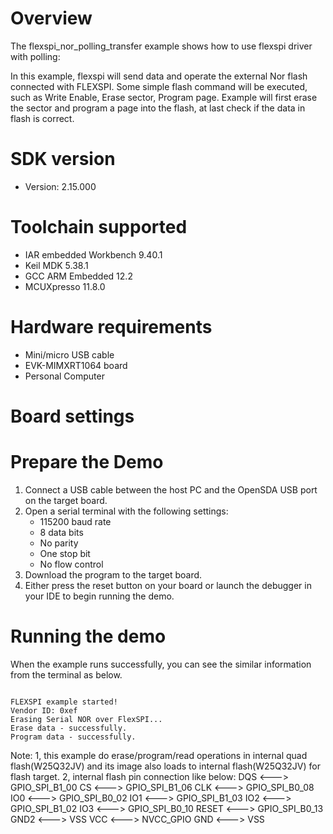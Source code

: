 Overview
========
The flexspi_nor_polling_transfer example shows how to use flexspi driver with polling:

In this example, flexspi will send data and operate the external Nor flash connected with FLEXSPI. Some simple flash command will
be executed, such as Write Enable, Erase sector, Program page.
Example will first erase the sector and program a page into the flash, at last check if the data in flash is correct.

SDK version
===========
- Version: 2.15.000

Toolchain supported
===================
- IAR embedded Workbench  9.40.1
- Keil MDK  5.38.1
- GCC ARM Embedded  12.2
- MCUXpresso  11.8.0

Hardware requirements
=====================
- Mini/micro USB cable
- EVK-MIMXRT1064 board
- Personal Computer

Board settings
==============

Prepare the Demo
================
1.  Connect a USB cable between the host PC and the OpenSDA USB port on the target board.
2.  Open a serial terminal with the following settings:
    - 115200 baud rate
    - 8 data bits
    - No parity
    - One stop bit
    - No flow control
3.  Download the program to the target board.
4.  Either press the reset button on your board or launch the debugger in your IDE to begin running the demo.

Running the demo
================
When the example runs successfully, you can see the similar information from the terminal as below.

~~~~~~~~~~~~~~~~~~~~~~~~~~~~

FLEXSPI example started!
Vendor ID: 0xef
Erasing Serial NOR over FlexSPI...
Erase data - successfully. 
Program data - successfully. 
~~~~~~~~~~~~~~~~~~~~~~~~~~~~

Note: 
1, this example do erase/program/read operations in internal quad flash(W25Q32JV) and its image also loads to internal flash(W25Q32JV) for flash target.
2, internal flash pin connection like below:
DQS   <---> GPIO_SPI_B1_00
CS    <---> GPIO_SPI_B1_06
CLK   <---> GPIO_SPI_B0_08
IO0   <---> GPIO_SPI_B0_02
IO1   <---> GPIO_SPI_B1_03
IO2   <---> GPIO_SPI_B1_02
IO3   <---> GPIO_SPI_B0_10
RESET <---> GPIO_SPI_B0_13
GND2  <---> VSS
VCC   <---> NVCC_GPIO
GND   <---> VSS
